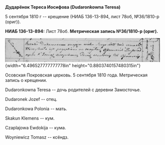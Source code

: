 **Дударёнок Тереса Иосифова (Dudaronkowna Teresa)**

5 сентября 1810 г -- крещение (НИАБ 136-13-894, лист 78об, №36/1810-р
(ориг)).

**НИАБ 136-13-894:** Лист 78об. **Метрическая запись №36/1810-р
(ориг).**

![](./media/3bb540eea6eb17a631ca747de2f080e950e427d4.png){width="6.496527777777778in"
height="0.8803740157480315in"}

Осовская Покровская церковь. 5 сентября 1810 года. Метрическая запись о
крещении.

Dudaronkowna Teresa -- дочь родителей с деревни Замосточье.

Dudaronek Jozef -- отец.

Dudaronkowa Polonia -- мать.

Skakun Klemens -- кум.

Czaplajowa Ewdokija -- кума.

Woyniewicz Tomasz -- ксёндз.
